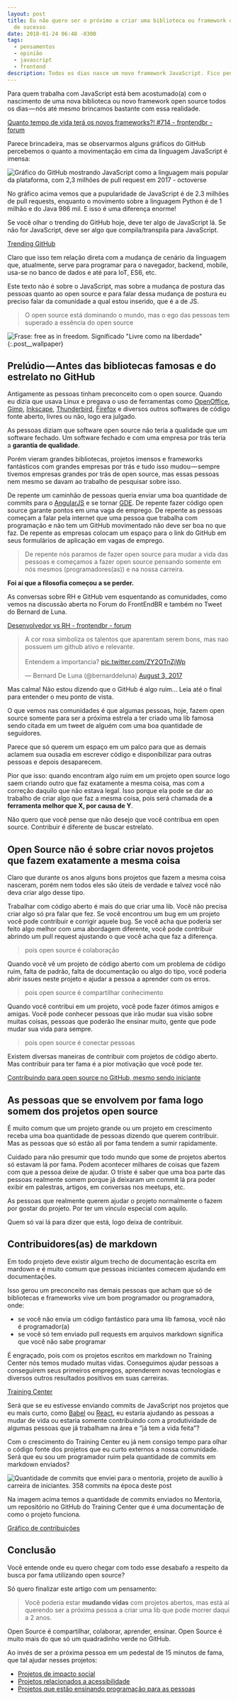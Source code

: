 ```yaml
---
layout: post
title: Eu não quero ser o próximo a criar uma biblioteca ou framework open source
  de sucesso
date: 2018-01-24 06:48 -0300
tags:
  - pensamentos
  - opinião
  - javascript
  - frontend
description: Todos os dias nasce um novo framework JavaScript. Fico pensando o porque disso acontecer. Será que as pessoas estão realmente interessadas em contribuir com a evolução da linguagem e da plataforma ou só querem ser a próxima contratada por uma grande empresa?
---
```

Para quem trabalha com JavaScript está bem acostumado(a) com o nascimento de uma nova biblioteca ou novo framework open source todos os dias — nós até mesmo brincamos bastante com essa realidade.

[Quanto tempo de vida terá os novos frameworks?! #714 - frontendbr - forum](https://github.com/frontendbr/forum/issues/714)

Parece brincadeira, mas se observarmos alguns gráficos do GitHub percebemos o quanto a movimentação em cima da linguagem JavaScript é imensa:

![Gráfico do GitHub mostrando JavaScript como a linguagem mais popular da plataforma, com 2,3 milhões de pull request em 2017 - [octoverse](https://octoverse.github.com/)]({{site.post_images}}github-chart-javascript.png)

No gráfico acima vemos que a pupularidade de JavaScript é de 2.3 milhões de pull requests, enquanto o movimento sobre a linguagem Python é de 1 milhão e do Java 986 mil. E isso é uma diferença enorme!

Se você olhar o trending do GitHub hoje, deve ter algo de JavaScript lá. Se não for JavaScript, deve ser algo que compila/transpila para JavaScript.

[Trending GitHub](https://github.com/trending)

Claro que isso tem relação direta com a mudança de cenário da linguagem que, atualmente, serve para programar para o navegador, backend, mobile, usa-se no banco de dados e até para IoT, ES6, etc.

Este texto não é sobre o JavaScript, mas sobre a mudança de postura das pessoas quanto ao open source e para falar dessa mudança de postura eu preciso falar da comunidade a qual estou inserido, que é a de JS.

> O open source está dominando o mundo, mas o ego das pessoas tem superado a essência do open source

![Frase: free as in freedom. Significado "Livre como na liberdade"]({{site.post_images}}free-as-in-freedom.png)
{:.post__wallpaper}

## Prelúdio — Antes das bibliotecas famosas e do estrelato no GitHub

Antigamente as pessoas tinham preconceito com o open source. Quando eu dizia que usava Linux e pregava o uso de ferramentas como [OpenOffice](https://www.openoffice.org/), [Gimp](https://www.gimp.org/), [Inkscape](https://inkscape.org/), [Thunderbird](https://www.thunderbird.net/), [Firefox](https://www.mozilla.org/) e diversos outros softwares de código fonte aberto, livres ou não, logo era julgado.

As pessoas diziam que software open source não teria a qualidade que um software fechado. Um software fechado e com uma empresa por trás teria a **garantia de qualidade**.

Porém vieram grandes bibliotecas, projetos imensos e frameworks fantásticos com grandes empresas por trás e tudo isso mudou — sempre tivemos empresas grandes por trás de open source, mas essas pessoas nem mesmo se davam ao trabalho de pesquisar sobre isso.

De repente um caminhão de pessoas queria enviar uma boa quantidade de commits para o [AngularJS](https://angularjs.org/) e se tornar [GDE](https://developers.google.com/experts/). De repente fazer código open source garante pontos em uma vaga de emprego. De repente as pessoas começam a falar pela internet que uma pessoa que trabalha com programação e não tem um GitHub movimentado não deve ser boa no que faz. De repente as empresas colocam um espaço para o link do GitHub em seus formulários de aplicação em vagas de emprego.

> De repente nós paramos de fazer open source para mudar a vida das pessoas e começamos a fazer open source pensando somente em nós mesmos (programadores(as)) e na nossa carreira.

**Foi aí que a filosofia começou a se perder.**

As conversas sobre RH e GitHub vem esquentando as comunidades, como vemos na discussão aberta no Forum do FrontEndBR e também no Tweet do Bernard de Luna.

[Desenvolvedor vs RH - frontendbr - forum](https://github.com/frontendbr/forum/issues/663)

<blockquote class="twitter-tweet" data-lang="en"><p lang="pt" dir="ltr">A cor roxa simboliza os talentos que aparentam serem bons, mas nao possuem um github ativo e relevante.<br><br>Entendem a importancia? <a href="https://t.co/ZY2OTnZjWp">pic.twitter.com/ZY2OTnZjWp</a></p>&mdash; Bernard De Luna (@bernarddeluna) <a href="https://twitter.com/bernarddeluna/status/893178227002355713?ref_src=twsrc%5Etfw">August 3, 2017</a></blockquote>
<script async src="https://platform.twitter.com/widgets.js" charset="utf-8"></script>

Mas calma! Não estou dizendo que o GitHub é algo ruim... Leia até o final para entender o meu ponto de vista.

O que vemos nas comunidades é que algumas pessoas, hoje, fazem open source somente para ser a próxima estrela a ter criado uma lib famosa sendo citada em um tweet de alguém com uma boa quantidade de seguidores.

Parece que só querem um espaço em um palco para que as demais aclamem sua ousadia em escrever código e disponibilizar para outras pessoas e depois desaparecem.

Pior que isso: quando encontram algo ruim em um projeto open source logo saem criando outro que faz exatamente a mesma coisa, mas com a correção daquilo que não estava legal. Isso porque ela pode se dar ao trabalho de criar algo que faz a mesma coisa, pois será chamada de **a ferramenta melhor que X, por causa de Y**.

Não quero que você pense que não desejo que você contribua em open source. Contribuir é diferente de buscar estrelato.

## Open Source não é sobre criar novos projetos que fazem exatamente a mesma coisa

Claro que durante os anos alguns bons projetos que fazem a mesma coisa nasceram, porém nem todos eles são úteis de verdade e talvez você não deva criar algo desse tipo.

Trabalhar com código aberto é mais do que criar uma lib. Você não precisa criar algo só pra falar que fez. Se você encontrou um bug em um projeto você pode contribuir e corrigir aquele bug. Se você acha que poderia ser feito algo melhor com uma abordagem diferente, você pode contribuir abrindo um pull request ajustando o que você acha que faz a diferença.

> pois open source é colaboração

Quando você vê um projeto de código aberto com um problema de código ruim, falta de padrão, falta de documentação ou algo do tipo, você poderia abrir issues neste projeto e ajudar a pessoa a aprender com os erros.

> pois open source é compartilhar conhecimento

Quando você contribui em um projeto, você pode fazer ótimos amigos e amigas. Você pode conhecer pessoas que irão mudar sua visão sobre muitas coisas, pessoas que poderão lhe ensinar muito, gente que pode mudar sua vida para sempre.

> pois open source é conectar pessoas

Existem diversas maneiras de contribuir com projetos de código aberto. Mas contribuir para ter fama é a pior motivação que você pode ter.

[Contribuindo para open source no GitHub, mesmo sendo iniciante](/posts/contribuindo-para-projetos-open-source-no-github-mesmo-sendo-iniciante/)

## As pessoas que se envolvem por fama logo somem dos projetos open source

É muito comum que um projeto grande ou um projeto em crescimento receba uma boa quantidade de pessoas dizendo que querem contribuir. Mas as pessoas que só estão ali por fama tendem a sumir rapidamente.

Cuidado para não presumir que todo mundo que some de projetos abertos só estavam lá por fama. Podem acontecer milhares de coisas que fazem com que a pessoa deixe de ajudar. O triste é saber que uma boa parte das pessoas realmente somem porque já deixaram um commit lá pra poder exibir em palestras, artigos, em conversas nos meetups, etc.

As pessoas que realmente querem ajudar o projeto normalmente o fazem por gostar do projeto. Por ter um vínculo especial com aquilo.

Quem só vai lá para dizer que está, logo deixa de contribuir.

## Contribuidores(as) de markdown

Em todo projeto deve existir algum trecho de documentação escrita em mardown e é muito comum que pessoas iniciantes comecem ajudando em documentações.

Isso gerou um preconceito nas demais pessoas que acham que só de bibliotecas e frameworks vive um bom programador ou programadora, onde:

- se você não envia um código fantástico para uma lib famosa, você não é programador(a)
- se você só tem enviado pull requests em arquivos markdown significa que você não sabe programar

É engraçado, pois com os projetos escritos em markdown no Training Center nós temos mudado muitas vidas. Conseguimos ajudar pessoas a conseguirem seus primeiros empregos, aprenderem novas tecnologias e diversos outros resultados positivos em suas carreiras.

[Training Center](https://github.com/training-center)

Será que se eu estivesse enviando commits de JavaScript nos projetos que eu mais curto, como [Babel](https://babeljs.io/) ou [React](https://reactjs.org/), eu estaria ajudando as pessoas a mudar de vida ou estaria somente contribuindo com a produtividade de algumas pessoas que já trabalham na área e “já tem a vida feita”?

Com o crescimento do Training Center eu já nem consigo tempo para olhar o código fonte dos projetos que eu curto externos a nossa comunidade. Será que eu sou um programador ruim pela quantidade de commits em markdown enviados?

![Quantidade de commits que enviei para o mentoria, projeto de auxílio à carreira de iniciantes. 358 commits na época deste post]({{site.post_images}}quantidade-de-commits-mentoria.png)

Na imagem acima temos a quantidade de commits enviados no Mentoria, um repositório no GitHub do Training Center que é uma documentação de como o projeto funciona.

[Gráfico de contribuições](https://github.com/training-center/mentoria/graphs/contributors)

## Conclusão

Você entende onde eu quero chegar com todo esse desabafo a respeito da busca por fama utilizando open source?

Só quero finalizar este artigo com um pensamento:

> Você poderia estar **mudando vidas** com projetos abertos, mas está aí querendo ser a próxima pessoa a criar uma lib que pode morrer daqui a 2 anos.

Open Source é compartilhar, colaborar, aprender, ensinar. Open Source é muito mais do que só um quadradinho verde no GitHub.

Ao invés de ser a próxima pessoa em um pedestal de 15 minutos de fama, que tal ajudar nesses projetos:

- [Projetos de impacto social](https://github.com/collections/social-impact)
- [Projetos relacionados a acessibilidade](https://github.com/collections/web-accessibility)
- [Projetos que estão ensinando programação para as pessoas](https://github.com/collections/learn-to-code)

